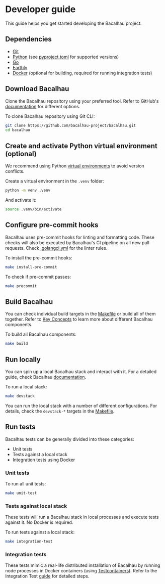 # Developer guide

This guide helps you get started developing the Bacalhau project.

## Dependencies

* [Git](https://git-scm.com/)
* [Python](https://www.python.org/) (see [pyproject.toml](../../pyproject.toml) for supported versions)
* [Go](https://go.dev/)
* [Earthly](https://github.com/earthly/earthly)
* [Docker](https://docs.docker.com/) (optional for building, required for running integration tests)

## Download Bacalhau

Clone the Bacalhau repository using your preferred tool. Refer to GitHub's [documentation](https://docs.github.com/en/github/creating-cloning-and-archiving-repositories/cloning-a-repository) for different options.

To clone Bacalhau repository using Git CLI:
```bash
git clone https://github.com/bacalhau-project/bacalhau.git
cd bacalhau
```

## Create and activate Python virtual environment (optional)

We recommend using Python [virtual environments](https://docs.python.org/3/library/venv.html) to avoid version conflicts.

Create a virtual environment in the `.venv` folder:
```bash
python -m venv .venv
```

And activate it:
```bash
source .venv/bin/activate
```

## Configure pre-commit hooks

Bacalhau uses pre-commit hooks for linting and formatting code. These checks will also be executed by Bacalhau's CI pipeline on all new pull requests. Check [.golangci.yml](../../.golangci.yml) for the linter rules.

To install the pre-commit hooks:

```bash
make install-pre-commit
```

To check if pre-commit passes:
```bash
make precommit
```

## Build Bacalhau

You can check individual build targets in the [Makefile](../../Makefile) or build all of them together.
Refer to [Key Concepts](https://docs.bacalhau.org/overview/architecture#core-components) to learn more about different Bacalhau components.

To build all Bacalhau components:

```bash
make build
```

## Run locally

You can spin up a local Bacalhau stack and interact with it. For a detailed guide, check Bacalhau [documentation](https://docs.bacalhau.org/getting-started/network-setup#option-3-devstack).

To run a local stack:
```bash
make devstack
```

You can run the local stack with a number of different configurations. For details, check the `devstack-*` targets in the [Makefile](../../Makefile).

## Run tests

Bacalhau tests can be generally divided into these categories:
* Unit tests
* Tests against a local stack
* Integration tests using Docker

### Unit tests

To run all unit tests:
```bash
make unit-test
```

### Tests against local stack

These tests will run a Bacalhau stack in local processes and execute tests against it. No Docker is required.

To run tests against a local stack:
```bash
make integration-test
```

### Integration tests

These tests mimic a real-life distributed installation of Bacalhau by running node processes in Docker containers (using [Testcontainers](https://docs.docker.com/testcontainers/)). Refer to the Integration Test [guide](../../test_integration/README.md) for detailed steps.
